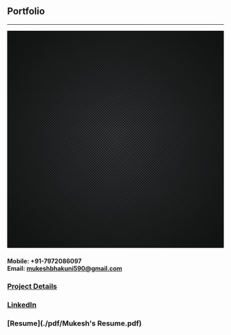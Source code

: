 ## Portfolio

---

<img src="images/black_noun_002_03536.jpg?raw=true"/>

#### Mobile: +91-7972086097 <br> Email:  mukeshbhakuni590@gmail.com

### [Project Details](https://docs.google.com/spreadsheets/d/1NY9zeFzRnt82lh-C0JcRfNSrIoQ9VASVA8fHoBmVrWQ/edit?usp=sharing)
### [LinkedIn](https://www.linkedin.com/in/mukesh-bhakuni-3ba486135)
### [Resume](./pdf/Mukesh's Resume.pdf)








